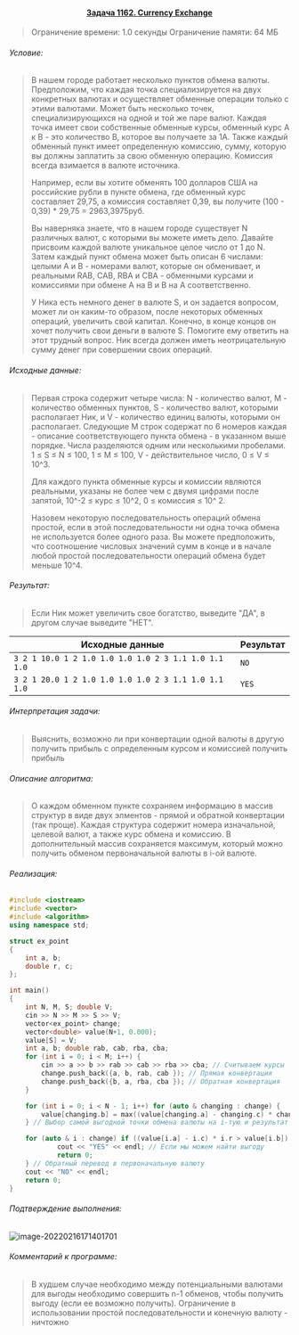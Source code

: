 #### <div align="center"> [Задача 1162. Currency Exchange](https://acm.timus.ru/problem.aspx?space=1&num=1162) </div>

>Ограничение времени: 1.0 секунды
>Ограничение памяти: 64 МБ

###### Условие:

> В нашем городе работает несколько пунктов обмена валюты. Предположим, что каждая точка специализируется на двух конкретных валютах и осуществляет обменные операции только с этими валютами. Может быть несколько точек, специализирующихся на одной и той же паре валют. Каждая точка имеет свои собственные обменные курсы, обменный курс A к B - это количество B, которое вы получаете за 1A. Также каждый обменный пункт имеет определенную комиссию, сумму, которую вы должны заплатить за свою обменную операцию. Комиссия всегда взимается в валюте источника.
>
> Например, если вы хотите обменять 100 долларов США на российские рубли в пункте обмена, где обменный курс составляет 29,75, а комиссия составляет 0,39, вы получите (100 - 0,39) * 29,75 = 2963,3975руб.
>
> Вы наверняка знаете, что в нашем городе существует N различных валют, с которыми вы можете иметь дело. Давайте присвоим каждой валюте уникальное целое число от 1 до N. Затем каждый пункт обмена может быть описан 6 числами: целыми A и B - номерами валют, которые он обменивает, и реальными RAB, CAB, RBA и CBA - обменными курсами и комиссиями при обмене A на B и B на A соответственно.
>
> У Ника есть немного денег в валюте S, и он задается вопросом, может ли он каким-то образом, после некоторых обменных операций, увеличить свой капитал. Конечно, в конце концов он хочет получить свои деньги в валюте S. Помогите ему ответить на этот трудный вопрос. Ник всегда должен иметь неотрицательную сумму денег при совершении своих операций.

###### Исходные данные:

> Первая строка содержит четыре числа: N - количество валют, M - количество обменных пунктов, S - количество валют, которыми располагает Ник, и V - количество единиц валюты, которыми он располагает. Следующие M строк содержат по 6 номеров каждая - описание соответствующего пункта обмена - в указанном выше порядке. Числа разделяются одним или несколькими пробелами. 1 ≤ S ≤ N ≤ 100, 1 ≤ M ≤ 100, V - действительное число, 0 ≤ V ≤ 10^3.
>
> Для каждого пункта обменные курсы и комиссии являются реальными, указаны не более чем с двумя цифрами после запятой, 10^-2 ≤ курс ≤ 10^2, 0 ≤ комиссия ≤ 10^ 2.
>
> Назовем некоторую последовательность операций обмена простой, если в этой последовательности ни одна точка обмена не используется более одного раза. Вы можете предположить, что соотношение числовых значений сумм в конце и в начале любой простой последовательности операций обмена будет меньше 10^4.

###### Результат:

> Если Ник может увеличить свое богатство, выведите "ДА", в другом случае выведите "НЕТ".

| Исходные данные                                       | Результат |
| ----------------------------------------------------- | --------- |
| `3 2 1 10.0 1 2 1.0 1.0 1.0 1.0 2 3 1.1 1.0 1.1 1.0 ` | `NO `     |
| `3 2 1 20.0 1 2 1.0 1.0 1.0 1.0 2 3 1.1 1.0 1.1 1.0 ` | `YES`     |

###### Интерпретация задачи:

>  Выяснить, возможно ли при конвертации одной валюты в другую получить прибыль с определенным курсом и комиссией получить прибыль

###### Описание алгоритма:

>  О каждом обменном пункте сохраняем информацию в массив структур в виде двух элментов - прямой и обратной конвертации (так проще). Каждая структура содержит номера изначальной, целевой валют, а также курс обмена и комиссию. В дополнительный массив сохраняется максимум, который можно получить обменом первоначальной валюты в i-ой валюте. 

###### Реализация:

```cpp
#include <iostream>
#include <vector>
#include <algorithm>
using namespace std;

struct ex_point
{
    int a, b;
    double r, c;
};

int main()
{
    int N, M, S; double V;
    cin >> N >> M >> S >> V;
    vector<ex_point> change;
    vector<double> value(N+1, 0.000);
    value[S] = V;
    int a, b; double rab, cab, rba, cba;
    for (int i = 0; i < M; i++) {
        cin >> a >> b >> rab >> cab >> rba >> cba; // Считываем курсы
        change.push_back({a, b, rab, cab }); // Прямая конвертация
        change.push_back({b, a, rba, cba }); // Обратная конвертация
    }

    for (int i = 0; i < N - 1; i++) for (auto & changing : change) {
        value[changing.b] = max((value[changing.a] - changing.c) * changing.r, value[changing.b]);
    } // Выбор самой выгодной точки обмена валюты на i-тую и результат обмена

    for (auto & i : change) if ((value[i.a] - i.c) * i.r > value[i.b]) {
            cout << "YES" << endl; // Если мы можем найти выгоду
            return 0;
    } // Обратный перевод в первоначальную валюту
    cout << "NO" << endl;
    return 0;
}
```

###### Подтверждение выполнения:

![image-20220216171401701](C:\Users\User\AppData\Roaming\Typora\typora-user-images\image-20220216171401701.png)

###### Комментарий к программе:

>   В худшем случае необходимо между потенциальными валютами для выгоды необходимо совершить n-1 обменов, чтобы получить выгоду (если ее возможно получить). 
>  Ограничение в использовании простой последовательности и конечную валюту - ничтожно
